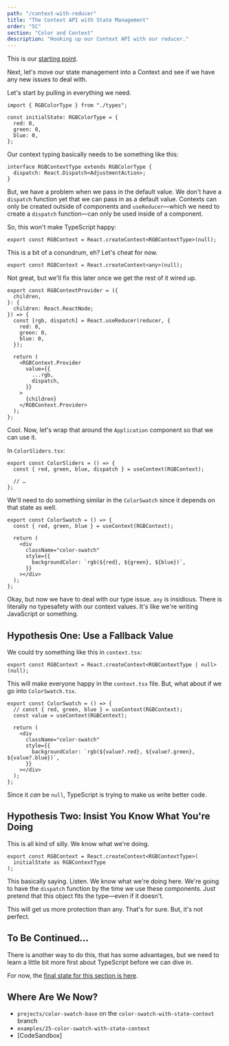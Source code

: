 ```yaml
---
path: "/context-with-reducer"
title: "The Context API with State Management"
order: "5C"
section: "Color and Context"
description: "Hooking up our Context API with our reducer."
---
```


This is our [starting point][base].

Next, let's move our state management into a Context and see if we have any new issues to deal with.

Let's start by pulling in everything we need.

```tsx
import { RGBColorType } from "./types";

const initialState: RGBColorType = {
  red: 0,
  green: 0,
  blue: 0,
};
```

Our context typing basically needs to be something like this:

```tsx
interface RGBContextType extends RGBColorType {
  dispatch: React.Dispatch<AdjustmentAction>;
}
```

But, we have a problem when we pass in the default value. We don't have a `dispatch` function yet that we can pass in as a default value. Contexts can only be created outside of components and `useReducer`—which we need to create a `dispatch` function—can only be used inside of a component.

So, this won't make TypeScript happy:

```tsx
export const RGBContext = React.createContext<RGBContextType>(null);
```

This is a bit of a conundrum, eh? Let's cheat for now.

```tsx
export const RGBContext = React.createContext<any>(null);
```

Not great, but we'll fix this later once we get the rest of it wired up.

```tsx
export const RGBContextProvider = ({
  children,
}: {
  children: React.ReactNode;
}) => {
  const [rgb, dispatch] = React.useReducer(reducer, {
    red: 0,
    green: 0,
    blue: 0,
  });

  return (
    <RGBContext.Provider
      value={{
        ...rgb,
        dispatch,
      }}
    >
      {children}
    </RGBContext.Provider>
  );
};
```

Cool. Now, let's wrap that around the `Application` component so that we can use it.

In `ColorSliders.tsx`:

```tsx
export const ColorSliders = () => {
  const { red, green, blue, dispatch } = useContext(RGBContext);

  // …
};
```

We'll need to do something similar in the `ColorSwatch` since it depends on that state as well.

```tsx
export const ColorSwatch = () => {
  const { red, green, blue } = useContext(RGBContext);

  return (
    <div
      className="color-swatch"
      style={{
        backgroundColor: `rgb(${red}, ${green}, ${blue})`,
      }}
    ></div>
  );
};
```

Okay, but now we have to deal with our type issue. `any` is insidious. There is literally no typesafety with our context values. It's like we're writing JavaScript or something.

## Hypothesis One: Use a Fallback Value

We could try something like this in `context.tsx`:

```tsx
export const RGBContext = React.createContext<RGBContextType | null>(null);
```

This will make everyone happy in the `context.tsx` file. But, what about if we go into `ColorSwatch.tsx`.

```tsx
export const ColorSwatch = () => {
  // const { red, green, blue } = useContext(RGBContext);
  const value = useContext(RGBContext);

  return (
    <div
      className="color-swatch"
      style={{
        backgroundColor: `rgb(${value?.red}, ${value?.green}, ${value?.blue})`,
      }}
    ></div>
  );
};
```

Since it _can_ be `null`, TypeScript is trying to make us write better code.

## Hypothesis Two: Insist You Know What You're Doing

This is all kind of silly. We know what we're doing.

```tsx
export const RGBContext = React.createContext<RGBContextType>(
  initialState as RGBContextType
);
```

This basically saying. Listen. We know what we're doing here. We're going to have the `dispatch` function by the time we use these components. Just pretend that this object fits the type—even if it doesn't.

This will get us more protection than any. That's for sure. But, it's not perfect.

## To Be Continued…

There is another way to do this, that has some advantages, but we need to learn a little bit more first about TypeScript before we can dive in.

For now, the [final state for this section is here][complete].

[base]: https://codesandbox.io/s/red-green-blue-with-theme-context-bzykq?file=/src/Application.tsx
[complete]: https://codesandbox.io/s/red-green-blue-with-context-hoiiz?file=/src/Application.tsx

## Where Are We Now?

- `projects/color-swatch-base` on the `color-swatch-with-state-context` branch
- `examples/25-color-swatch-with-state-context`
- [CodeSandbox]
